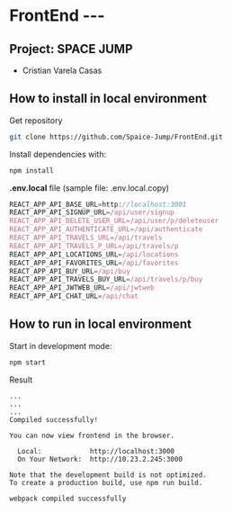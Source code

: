 # FrontEnd --- 

## Project: SPACE JUMP
* Cristian Varela Casas

## How to install in local environment

Get repository
```sh
git clone https://github.com/Spaice-Jump/FrontEnd.git
```

Install dependencies with:
```sh
npm install
```

**.env.local** file (sample file: .env.local.copy)
```js
REACT_APP_API_BASE_URL=http://localhost:3001
REACT_APP_API_SIGNUP_URL=/api/user/signup
REACT_APP_API_DELETE_USER_URL=/api/user/p/deleteuser
REACT_APP_API_AUTHENTICATE_URL=/api/authenticate
REACT_APP_API_TRAVELS_URL=/api/travels
REACT_APP_API_TRAVELS_P_URL=/api/travels/p
REACT_APP_API_LOCATIONS_URL=/api/locations
REACT_APP_API_FAVORITES_URL=/api/favorites
REACT_APP_API_BUY_URL=/api/buy
REACT_APP_API_TRAVELS_BUY_URL=/api/travels/p/buy
REACT_APP_API_JWTWEB_URL=/api/jwtweb
REACT_APP_API_CHAT_URL=/api/chat
```

## How to run in local environment

Start in development mode:
```sh
npm start
```

Result
```log  
...
...
...
Compiled successfully!

You can now view frontend in the browser.

  Local:            http://localhost:3000
  On Your Network:  http://10.23.2.245:3000

Note that the development build is not optimized.
To create a production build, use npm run build.

webpack compiled successfully
```